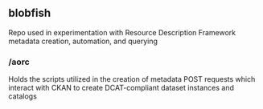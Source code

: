 ## blobfish

Repo used in experimentation with Resource Description Framework metadata creation, automation, and querying

### /aorc
Holds the scripts utilized in the creation of metadata POST requests which interact with CKAN to create DCAT-compliant dataset instances and catalogs
